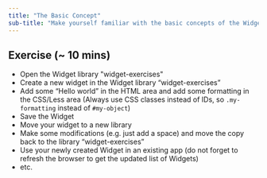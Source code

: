 ```yaml
---
title: "The Basic Concept"
sub-title: "Make yourself familiar with the basic concepts of the Widget editor."
---
```


## Exercise (~ 10 mins)

- Open the Widget library "widget-exercises" 
- Create a new widget in the Widget library “widget-exercises”
- Add some “Hello world” in the HTML area and add some formatting in the CSS/Less area
(Always use CSS classes instead of IDs, so `.my-formatting` instead of `#my-object`)
- Save the Widget
- Move your widget to a new library
- Make some modifications (e.g. just add a space) and move the copy back to the library “widget-exercises”
- Use your newly created Widget in an existing app 
(do not forget to refresh the browser to get the updated list of Widgets)
- etc.
